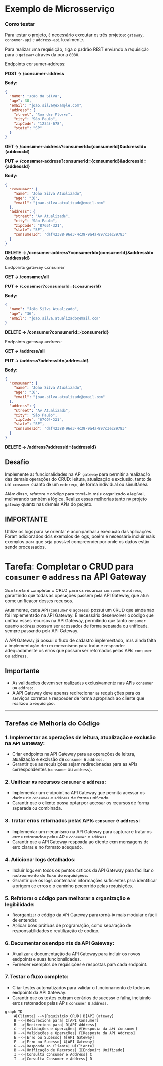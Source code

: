 # Exemplo de Microsserviço

### Como testar

Para testar o projeto, é necessário executar os três projetos: `gateway`, `consumer-api` e `address-api` localmente.

Para realizar uma requisição, siga o padrão REST enviando a requisição para o `gateway` através da porta `8080`.

Endpoints consumer-address:

**POST  ->  /consumer-address**

**Body:**
```json
{
  "name": "João da Silva",
  "age": 30,
  "email": "joao.silva@example.com",
  "address": {
    "street": "Rua das Flores",
    "city": "São Paulo",
    "zipCode": "12345-678",
    "state": "SP"
  }
}
```

**GET  ->  /consumer-address?consumerId={consumerId}&addressId={addressId}**

**PUT  ->  /consumer-address?consumerId={consumerId}&addressId={addressId}**

**Body:**
```json
{
  "consumer": {
    "name": "João Silva Atualizado",
    "age": "36",
    "email": "joao.silva.atualizado@email.com"
  },
  "address": {
    "street": "Av Atualizada",
    "city": "São Paulo",
    "zipCode": "87654-321",
    "state": "SP",
    "consumerId": "daf42388-96e3-4c39-9a4a-897c3ec89783"
  }
}
```

**DELETE  ->  /consumer-address?consumerId={consumerId}&addressId={addressId}**

Endpoints gateway consumer:

**GET  ->  /consumer/all**

**PUT  ->  /consumer?consumerId={consumerId}**

**Body:**
```json
{
  "name": "João Silva Atualizado",
  "age": "36",
  "email": "joao.silva.atualizado@email.com"
}
```

**DELETE  ->  /consumer?consumerId={consumerId}**

Endpoints gateway address:

**GET  ->  /address/all**

**PUT  ->  /address?addressId={addressId}**

**Body:**
```json
{
  "consumer": {
    "name": "João Silva Atualizado",
    "age": "36",
    "email": "joao.silva.atualizado@email.com"
  },
  "address": {
    "street": "Av Atualizada",
    "city": "São Paulo",
    "zipCode": "87654-321",
    "state": "SP",
    "consumerId": "daf42388-96e3-4c39-9a4a-897c3ec89783"
  }
}
```

**DELETE  ->  /address?addressId={addressId}**

## Desafio

Implemente as funcionalidades na API `gateway` para permitir a realização das demais operações do CRUD: leitura, atualização e exclusão, tanto de um `consumer` quanto de um `endereço`, de forma individual ou simultânea.

Além disso, refatore o código para torná-lo mais organizado e legível, melhorando também a lógica. Realize essas melhorias tanto no projeto `gateway` quanto nas demais APIs do projeto.

## IMPORTANTE

Utilize os logs para se orientar e acompanhar a execução das aplicações. Foram adicionados dois exemplos de logs, porém é necessário incluir mais exemplos para que seja possível compreender por onde os dados estão sendo processados.

# Tarefa: Completar o CRUD para `consumer` e `address` na API Gateway

Sua tarefa é completar o CRUD para os recursos `consumer` e `address`, garantindo que todas as operações passem pela API Gateway, que atua como unificador desses recursos.

Atualmente, cada API (`consumer` e `address`) possui um CRUD que ainda não foi implementado na API Gateway. É necessário desenvolver o código que unifica esses recursos na API Gateway, permitindo que tanto `consumer` quanto `address` possam ser acessados de forma separada ou unificada, sempre passando pela API Gateway.

A API Gateway já possui o fluxo de cadastro implementado, mas ainda falta a implementação de um mecanismo para tratar e responder adequadamente os erros que possam ser retornados pelas APIs `consumer` ou `address`.

## Importante

- As validações devem ser realizadas exclusivamente nas APIs `consumer` ou `address`.
- A API Gateway deve apenas redirecionar as requisições para os serviços corretos e responder de forma apropriada ao cliente que realizou a requisição.

---

## Tarefas de Melhoria do Código

### 1. Implementar as operações de leitura, atualização e exclusão na API Gateway:
- Criar endpoints na API Gateway para as operações de leitura, atualização e exclusão de `consumer` e `address`.
- Garantir que as requisições sejam redirecionadas para as APIs correspondentes (`consumer` ou `address`).

### 2. Unificar os recursos `consumer` e `address`:
- Implementar um endpoint na API Gateway que permita acessar os dados de `consumer` e `address` de forma unificada.
- Garantir que o cliente possa optar por acessar os recursos de forma separada ou combinada.

### 3. Tratar erros retornados pelas APIs `consumer` e `address`:
- Implementar um mecanismo na API Gateway para capturar e tratar os erros retornados pelas APIs `consumer` e `address`.
- Garantir que a API Gateway responda ao cliente com mensagens de erro claras e no formato adequado.

### 4. Adicionar logs detalhados:
- Incluir logs em todos os pontos críticos da API Gateway para facilitar o rastreamento do fluxo de requisições.
- Garantir que os logs contenham informações suficientes para identificar a origem de erros e o caminho percorrido pelas requisições.

### 5. Refatorar o código para melhorar a organização e legibilidade:
- Reorganizar o código da API Gateway para torná-lo mais modular e fácil de entender.
- Aplicar boas práticas de programação, como separação de responsabilidades e reutilização de código.

### 6. Documentar os endpoints da API Gateway:
- Atualizar a documentação da API Gateway para incluir os novos endpoints e suas funcionalidades.
- Fornecer exemplos de requisições e respostas para cada endpoint.

### 7. Testar o fluxo completo:
- Criar testes automatizados para validar o funcionamento de todos os endpoints da API Gateway.
- Garantir que os testes cubram cenários de sucesso e falha, incluindo erros retornados pelas APIs `consumer` e `address`.

```mermaid
graph TD
    A[Cliente] -->|Requisição CRUD| B[API Gateway]
    B -->|Redireciona para| C[API Consumer]
    B -->|Redireciona para| D[API Address]
    C -->|Validações e Operações| E[Resposta da API Consumer]
    D -->|Validações e Operações| F[Resposta da API Address]
    E -->|Erro ou Sucesso| G[API Gateway]
    F -->|Erro ou Sucesso| G[API Gateway]
    G -->|Responde ao Cliente| H[Cliente]
    B -->|Unificação de Recursos| I[Endpoint Unificado]
    I -->|Consulta Consumer e Address| C
    I -->|Consulta Consumer e Address| D
```